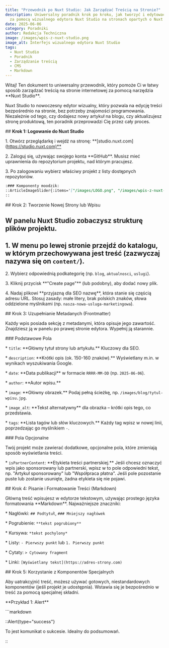 ```yaml
---
title: "Przewodnik po Nuxt Studio: Jak Zarządzać Treścią na Stronie?"
description: Uniwersalny poradnik krok po kroku, jak tworzyć i edytować treści
  za pomocą wizualnego edytora Nuxt Studio na stronach opartych o Nuxt Content.
date: 2025-06-06
category: Poradniki
author: Redakcja Techniczna
image: /images/wpis-z-nuxt-studio.png
image_alt: Interfejs wizualnego edytora Nuxt Studio
tags:
  - Nuxt Studio
  - Poradnik
  - Zarządzanie treścią
  - CMS
  - Markdown
---
```


Witaj! Ten dokument to uniwersalny przewodnik, który pomoże Ci w łatwy sposób zarządzać treścią na stronie internetowej za pomocą narzędzia \*\*Nuxt Studio\*\*.

Nuxt Studio to nowoczesny edytor wizualny, który pozwala na edycję treści bezpośrednio na stronie, bez potrzeby znajomości programowania. Niezależnie od tego, czy dodajesz nowy artykuł na blogu, czy aktualizujesz stronę produktową, ten poradnik przeprowadzi Cię przez cały proces.

\## **Krok 1: Logowanie do Nuxt Studio**

1\. Otwórz przeglądarkę i wejdź na stronę: \*\*\[studio.nuxt.com]\(<https://studio.nuxt.com)**>

2\. Zaloguj się, używając swojego konta \*\*GitHub\*\*. Musisz mieć uprawnienia do repozytorium projektu, nad którym pracujesz.

3\. Po zalogowaniu wybierz właściwy projekt z listy dostępnych repozytoriów.

```md
:### Komponenty moodzik:
::ArticleImageSlider{:items='["/images/LOGO.png", "/images/wpis-z-nuxt-studio_2.png", "/images/wpis-z-nuxt-studio_2.png", "/images/wpis-z-nuxt-studio_3.png"]'}
::
```

\## Krok 2: Tworzenie Nowej Strony lub Wpisu

## W panelu Nuxt Studio zobaczysz strukturę plików projektu.

## 1. W menu po lewej stronie przejdź do katalogu, w którym przechowywana jest treść (zazwyczaj nazywa się on `content/`).

2\. Wybierz odpowiednią podkategorię (np. `blog`, `aktualnosci`, `uslugi`).

3\. Kliknij przycisk \*\*"Create page"\*\* (lub podobny), aby dodać nowy plik.

4\. Nadaj plikowi \*\*przyjazną dla SEO nazwę\*\*, która stanie się częścią adresu URL. Stosuj zasady: małe litery, brak polskich znaków, słowa oddzielone myślnikami (np. `nasza-nowa-usluga-marketingowa`).

\## Krok 3: Uzupełnianie Metadanych (Frontmatter)

Każdy wpis posiada sekcję z metadanymi, która opisuje jego zawartość. Znajdziesz ją w panelu po prawej stronie edytora. Wypełnij ją starannie.

\### Podstawowe Pola

\* `title`: \*\*Główny tytuł strony lub artykułu.\*\* Kluczowy dla SEO.

\* `description`: \*\*Krótki opis (ok. 150-160 znaków).\*\* Wyświetlany m.in. w wynikach wyszukiwania Google.

\* `date`: \*\*Data publikacji\*\* w formacie `RRRR-MM-DD` (np. `2025-06-06`).

\* `author`: \*\*Autor wpisu.\*\*

\* `image`: \*\*Główny obrazek.\*\* Podaj pełną ścieżkę, np. `/images/blog/tytul-wpisu.jpg`.

\* `image_alt`: \*\*Tekst alternatywny\*\* dla obrazka – krótki opis tego, co przedstawia.

\* `tags`: \*\*Lista tagów lub słów kluczowych.\*\* Każdy tag wpisz w nowej linii, poprzedzając go myślnikiem `-`.

\### Pola Opcjonalne

Twój projekt może zawierać dodatkowe, opcjonalne pola, które zmieniają sposób wyświetlania treści.

\* `isPartnerContent`: \*\*Etykieta treści partnerskiej.\*\* Jeśli chcesz oznaczyć wpis jako sponsorowany lub partnerski, wpisz w to pole odpowiedni tekst, np. "Artykuł sponsorowany" lub "Współpraca płatna". Jeśli pole pozostanie puste lub zostanie usunięte, żadna etykieta się nie pojawi.

\## Krok 4: Pisanie i Formatowanie Treści (Markdown)

Główną treść wpisujesz w edytorze tekstowym, używając prostego języka formatowania \*\*Markdown\*\*. Najważniejsze znaczniki:

\* Nagłówki: `## Podtytuł`, `### Mniejszy nagłówek`

\* Pogrubienie: `**tekst pogrubiony**`

\* Kursywa: `*tekst pochylony*`

\* Listy: `- Pierwszy punkt` lub `1. Pierwszy punkt`

\* Cytaty: `> Cytowany fragment`

\* Linki: `[Wyświetlany tekst](https://adres-strony.com)`

\## Krok 5: Korzystanie z Komponentów Specjalnych

Aby uatrakcyjnić treść, możesz używać gotowych, niestandardowych komponentów (jeśli projekt je udostępnia). Wstawia się je bezpośrednio w treść za pomocą specjalnej składni.

\*\*Przykład 1: Alert\*\*

\`\`\`markdown

\::Alert{type="success"}

To jest komunikat o sukcesie. Idealny do podsumowań.

\::
